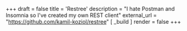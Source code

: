 +++
draft = false
title = 'Restree'
description = "I hate Postman and Insomnia so I've created my own REST client"
external_url = "https://github.com/kamil-koziol/restree"
[ _build ]
  render = false
+++
